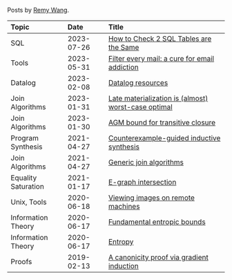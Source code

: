 Posts by [Remy Wang](https://remy.wang/).

| Topic | Date | Title |
|:------|:-----|:------|
| SQL | 2023-07-26 | [How to Check 2 SQL Tables are the Same](posts/sql-eq.md)
| Tools | 2023-05-31 | [Filter every mail: a cure for email addiction](posts/email-cure.md)
| Datalog | 2023-02-08 | [Datalog resources](posts/datalog-resources.md)
| Join Algorithms | 2023-01-31 | [Late materialization is (almost) worst-case optimal](posts/late-materialization.md)
| Join Algorithms | 2023-01-30 | [AGM bound for transitive closure](posts/recursive-agm.md)
| Program Synthesis | 2021-04-27 | [Counterexample-guided inductive synthesis](posts/cegis.md)
| Join Algorithms | 2021-04-27 | [Generic join algorithms](posts/wcoj.md)
| Equality Saturation | 2021-01-17 | [E-graph intersection](posts/egraph-inter.md)
| Unix, Tools | 2020-06-18 | [Viewing images on remote machines](posts/ssh-image.md)
| Information Theory | 2020-06-17 | [Fundamental entropic bounds](posts/entropic-bounds.md)
| Information Theory | 2020-06-17 | [Entropy](posts/entropy.md)
| Proofs | 2019-02-13 | [A canonicity proof via gradient induction](posts/grad-ind.md)
